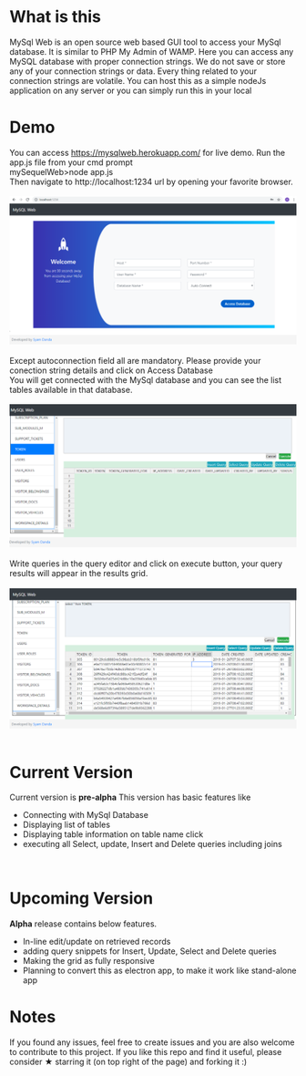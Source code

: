 What is this
=================

MySql Web is an open source web based GUI tool to access your MySql database.
It is similar to PHP My Admin of WAMP. Here you can access any MySQL database with proper connection strings.
We do not save or store any of your connection strings or data. Every thing related to your connection strings are volatile. You can host this as a simple nodeJs application on any server or you can simply run this in your local

Demo
=================
You can access https://mysqlweb.herokuapp.com/ for live demo.
Run the app.js file from your cmd prompt<br />
     mySequelWeb>node app.js<br />Then navigate to http://localhost:1234 url by opening your favorite browser.<br /><br />
      <img src="/screenshots/1.PNG" alt="img 1"/>
      <br/><br/>
  Except autoconnection field all are mandatory. Please provide your conection string details and click on Access Database<br />
  You will get connected with the MySql database and you can see the list tables available in that database.<br /><br />
    <img src="/screenshots/3.PNG" alt="img 2"/> <br/><br/>
  Write queries in the query editor and click on execute button, your query results will appear in the results grid.<br /><br />
    <img src="/screenshots/2.PNG" alt="img 3"/> <br/><br/>



Current Version
=================
Current version is <b>pre-alpha</b>
This version has basic features like <br/>
<ul>
  <li>Connecting with MySql Database</li>
  <li>Displaying list of tables</li>
  <li>Displaying table information on table name click</li>
  <li>executing all Select, update, Insert and Delete queries including joins</li>
</ul>
<br/>

Upcoming Version
=================
<b>Alpha</b>  release contains below features. <br/>
<ul>
  <li>In-line edit/update on retrieved records</li>
  <li>adding query snippets for Insert, Update, Select and Delete queries</li>
  <li>Making the grid as fully responsive</li>
  <li>Planning to convert this as electron app, to make it work like stand-alone app</li>
</ul>

Notes
=================
If you found any issues, feel free to create issues and you are also welcome to contribute to this project.
If you like this repo and find it useful, please consider ★ starring it (on top right of the page) and forking it :)
